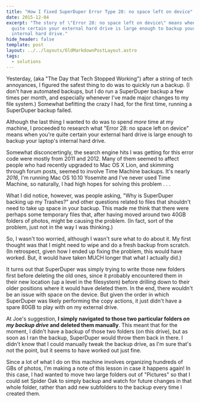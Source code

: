 ```yaml
---
title: "How I fixed SuperDuper Error Type 28: no space left on device"
date: 2015-12-04
excerpt: "The story of \"Error 28: no space left on device\" means when you're
  quite certain your external hard drive is large enough to backup your laptop's
  internal hard drive."
hide_header: false
template: post
layout: ../../layouts/OldMarkdownPostLayout.astro
tags:
  - solutions
---
```

Yesterday, (aka "The Day that Tech Stopped Working") after a string of tech annoyances, I figured the safest thing to do was to quickly run a backup. (I don't have automated backups, but I do run a SuperDuper backup a few times per month, and especially whenever I've made major changes to my file system.) Somewhat befitting the crazy I had, for the first time, running a SuperDuper backup failed. 

Although the last thing I wanted to do was to spend *more* time at my machine, I proceeded to research what "Error 28: no space left on device" means when you're quite certain your external hard drive is large enough to backup your laptop's internal hard drive.

Somewhat disconcertingly, the search engine hits I was getting for this error code were mostly from 2011 and 2012. Many of them seemed to affect people who had recently upgraded to Mac OS X Lion, and skimming through forum posts, seemed to involve Time Machine backups. It's nearly *2016*, I'm running Mac OS 10.10 Yosemite and I've never used Time Machine, so naturally, I had high hopes for solving this problem . . .

What I did notice, however, was people asking, "Why is SuperDuper backing up my Trashes?" and other questions related to files that shouldn't need to take up space in your backup. This made me think that there were perhaps some temporary files that, after having moved around two 40GB folders of photos, might be causing the problem. (In fact, sort of the problem, just not in the way I was thinking.)

So, I wasn't too worried, although I wasn't sure what to do about it. My first thought was that I might need to wipe and do a fresh backup from scratch. (In retrospect, given how I ended up fixing the problem, this would have worked. But, it would have taken MUCH longer that what I actually did.)

It turns out that SuperDuper was simply trying to write those new folders first before deleting the old ones, since it probably encountered them in their new location (up a level in the filesystem) before drilling down to their older positions where it would have deleted them. In the end, there wouldn't be an issue with space on the device. But given the order in which SuperDuper was likely performing the copy actions, it just didn't have a spare 80GB to play with on my external drive.

At Joe's suggestion, <b>I simply navigated to those two particular folders *on my backup drive* and deleted them manually</b>. This meant that for the moment, I didn't have a backup of those two folders (on this drive), but as soon as I ran the backup, SuperDuper would throw them back in there. I didn't know that I could manually tweak the backup drive, as I'm sure that's not the point, but it seems to have worked out just fine.

Since a lot of what I do on this machine involves organizing hundreds of GBs of photos, I'm making a note of this lesson in case it happens again! In this case, I had wanted to move two large folders out of "Pictures" so that I could set Spider Oak to simply backup and watch for future changes in that whole folder, rather than add new subfolders to the backup every time I created them.

